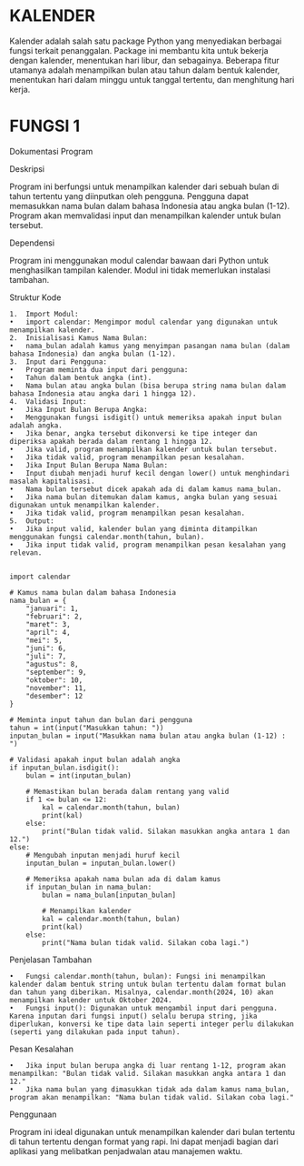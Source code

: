 # KALENDER
Kalender adalah salah satu package Python yang menyediakan berbagai fungsi terkait penanggalan. Package ini membantu kita untuk bekerja dengan kalender, menentukan hari libur, dan sebagainya. Beberapa fitur utamanya adalah menampilkan bulan atau tahun dalam bentuk kalender, menentukan hari dalam minggu untuk tanggal tertentu, dan menghitung hari kerja.

# FUNGSI 1
Dokumentasi Program

Deskripsi

Program ini berfungsi untuk menampilkan kalender dari sebuah bulan di tahun tertentu yang diinputkan oleh pengguna. Pengguna dapat memasukkan nama bulan dalam bahasa Indonesia atau angka bulan (1-12). Program akan memvalidasi input dan menampilkan kalender untuk bulan tersebut.

Dependensi

Program ini menggunakan modul calendar bawaan dari Python untuk menghasilkan tampilan kalender. Modul ini tidak memerlukan instalasi tambahan.

Struktur Kode

	1.	Import Modul:
	•	import calendar: Mengimpor modul calendar yang digunakan untuk menampilkan kalender.
	2.	Inisialisasi Kamus Nama Bulan:
	•	nama_bulan adalah kamus yang menyimpan pasangan nama bulan (dalam bahasa Indonesia) dan angka bulan (1-12).
	3.	Input dari Pengguna:
	•	Program meminta dua input dari pengguna:
	•	Tahun dalam bentuk angka (int).
	•	Nama bulan atau angka bulan (bisa berupa string nama bulan dalam bahasa Indonesia atau angka dari 1 hingga 12).
	4.	Validasi Input:
	•	Jika Input Bulan Berupa Angka:
	•	Menggunakan fungsi isdigit() untuk memeriksa apakah input bulan adalah angka.
	•	Jika benar, angka tersebut dikonversi ke tipe integer dan diperiksa apakah berada dalam rentang 1 hingga 12.
	•	Jika valid, program menampilkan kalender untuk bulan tersebut.
	•	Jika tidak valid, program menampilkan pesan kesalahan.
	•	Jika Input Bulan Berupa Nama Bulan:
	•	Input diubah menjadi huruf kecil dengan lower() untuk menghindari masalah kapitalisasi.
	•	Nama bulan tersebut dicek apakah ada di dalam kamus nama_bulan.
	•	Jika nama bulan ditemukan dalam kamus, angka bulan yang sesuai digunakan untuk menampilkan kalender.
	•	Jika tidak valid, program menampilkan pesan kesalahan.
	5.	Output:
	•	Jika input valid, kalender bulan yang diminta ditampilkan menggunakan fungsi calendar.month(tahun, bulan).
	•	Jika input tidak valid, program menampilkan pesan kesalahan yang relevan.

```Kode/Codingan Lengkap

import calendar

# Kamus nama bulan dalam bahasa Indonesia
nama_bulan = {
    "januari": 1,
    "februari": 2,
    "maret": 3,
    "april": 4,
    "mei": 5,
    "juni": 6,
    "juli": 7,
    "agustus": 8,
    "september": 9,
    "oktober": 10,
    "november": 11,
    "desember": 12
}

# Meminta input tahun dan bulan dari pengguna
tahun = int(input("Masukkan tahun: "))
inputan_bulan = input("Masukkan nama bulan atau angka bulan (1-12) : ")

# Validasi apakah input bulan adalah angka
if inputan_bulan.isdigit():
    bulan = int(inputan_bulan)
   
    # Memastikan bulan berada dalam rentang yang valid
    if 1 <= bulan <= 12:
        kal = calendar.month(tahun, bulan)
        print(kal)
    else:
        print("Bulan tidak valid. Silakan masukkan angka antara 1 dan 12.")
else:
    # Mengubah inputan menjadi huruf kecil
    inputan_bulan = inputan_bulan.lower()
    
    # Memeriksa apakah nama bulan ada di dalam kamus
    if inputan_bulan in nama_bulan:
        bulan = nama_bulan[inputan_bulan]
        
        # Menampilkan kalender
        kal = calendar.month(tahun, bulan)
        print(kal)
    else:
        print("Nama bulan tidak valid. Silakan coba lagi.")
```
Penjelasan Tambahan

	•	Fungsi calendar.month(tahun, bulan): Fungsi ini menampilkan kalender dalam bentuk string untuk bulan tertentu dalam format bulan dan tahun yang diberikan. Misalnya, calendar.month(2024, 10) akan menampilkan kalender untuk Oktober 2024.
	•	Fungsi input(): Digunakan untuk mengambil input dari pengguna. Karena inputan dari fungsi input() selalu berupa string, jika diperlukan, konversi ke tipe data lain seperti integer perlu dilakukan (seperti yang dilakukan pada input tahun).

Pesan Kesalahan

	•	Jika input bulan berupa angka di luar rentang 1-12, program akan menampilkan: "Bulan tidak valid. Silakan masukkan angka antara 1 dan 12."
	•	Jika nama bulan yang dimasukkan tidak ada dalam kamus nama_bulan, program akan menampilkan: "Nama bulan tidak valid. Silakan coba lagi."

Penggunaan

Program ini ideal digunakan untuk menampilkan kalender dari bulan tertentu di tahun tertentu dengan format yang rapi. Ini dapat menjadi bagian dari aplikasi yang melibatkan penjadwalan atau manajemen waktu.
